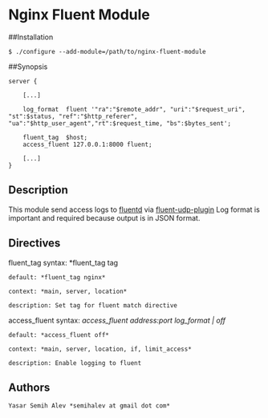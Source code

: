 # Nginx Fluent Module 

##Installation

    $ ./configure --add-module=/path/to/nginx-fluent-module

##Synopsis

    server {
    
        [...]
        
        log_format  fluent '"ra":"$remote_addr", "uri":"$request_uri", "st":$status, "ref":"$http_referer", "ua":"$http_user_agent","rt":$request_time, "bs":$bytes_sent';
        
        fluent_tag  $host;
        access_fluent 127.0.0.1:8000 fluent;
        
        [...]
    }

## Description

This module send access logs to [fluentd][1] via [fluent-udp-plugin][2]
Log format is important and required because output is in JSON format.

## Directives

   fluent_tag
    syntax: *fluent_tag tag

    default: *fluent_tag nginx*

    context: *main, server, location*

    description: Set tag for fluent match directive

   access_fluent
    syntax: *access_fluent address:port log_format | off*

    default: *access_fluent off*

    context: *main, server, location, if, limit_access*

    description: Enable logging to fluent
    
## Authors
    Yasar Semih Alev *semihalev at gmail dot com*
    
    
[1]: http://fluentd.org
[2]: https://github.com/parolkar/fluent-plugin-udp